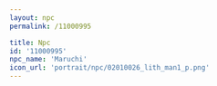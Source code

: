 ```yaml
---
layout: npc
permalink: /11000995

title: Npc
id: '11000995'
npc_name: 'Maruchi'
icon_url: 'portrait/npc/02010026_lith_man1_p.png'
---
```

